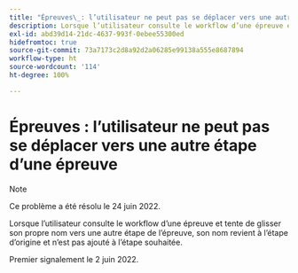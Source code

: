 ```yaml
---
title: "Épreuves\_: l’utilisateur ne peut pas se déplacer vers une autre étape d’une épreuve"
description: Lorsque l’utilisateur consulte le workflow d’une épreuve et tente de glisser son propre nom vers une autre étape de l’épreuve, son nom revient à l’étape d’origine et n’est pas ajouté à l’étape souhaitée.
exl-id: abd39d14-21dc-4637-993f-0ebee55300ed
hidefromtoc: true
source-git-commit: 73a7173c2d8a92d2a06285e99138a555e8687894
workflow-type: ht
source-wordcount: '114'
ht-degree: 100%

---
```


# Épreuves : l’utilisateur ne peut pas se déplacer vers une autre étape d’une épreuve

>[!NOTE]
>
>Ce problème a été résolu le 24 juin 2022.

Lorsque l’utilisateur consulte le workflow d’une épreuve et tente de glisser son propre nom vers une autre étape de l’épreuve, son nom revient à l’étape d’origine et n’est pas ajouté à l’étape souhaitée.

Premier signalement le 2 juin 2022.
